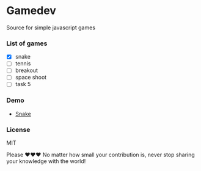 # Gamedev

Source for simple javascript games

### List of games
- [x] snake
- [ ] tennis
- [ ] breakout
- [ ] space shoot
- [ ] task 5

### Demo 
- [Snake](https://benfarhat.github.io/Gamedev/snake.html)
### License
MIT

Please <span class="text-danger">❤❤❤</span> 
No matter how small your contribution is, 
never stop sharing your knowledge with the world!
